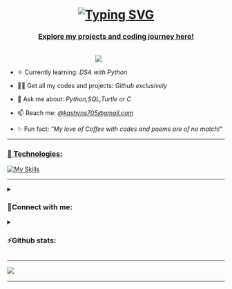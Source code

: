 <h1 align="center"><a href="https://git.io/typing-svg"><img src="https://readme-typing-svg.herokuapp.com?font=Source+Code+Pro&weight=800&size=30&duration=4000&pause=1000&color=40b835&center=true&vCenter=true&width=500&lines=Hello+there!+%F0%9F%91%8B%2C+I'm+Gaurav" alt="Typing SVG" /></a></h1>
<h3 align="center"><u>Explore my projects and coding journey here!</u></h3><br>



<img align="right" src="https://github.com/Anmol-Baranwal/Cool-GIFs-For-GitHub/assets/74038190/7b282ec6-fcc3-4600-90a7-2c3140549f58" width="300">
<br>

- ⚛️ Currently learning: *DSA with Python*

- 👨‍💻 Get all my codes and projects: *Github exclusively*

- 💬 Ask me about: *Python,SQL,Turtle or C*

- 📫 Reach me: *@kashvns705@gmail.com*

- ✨ Fun fact: *"My love of Coffee with codes and poems are of no match!"*
  
--------------

<h3 align="left"><u>🔧 Technologies:</u></h3>
<p align="left">
  
[![My Skills](https://skillicons.dev/icons?i=py,java,c,mysql,html,css,pycharm,idea,vscode,eclipse,git)](https://skillicons.dev)

--------------

<details>
    <summary><h3 align="left">&#128240<b>Connect with me:</b></h3></summary><br/>


<a href="https://linkedin.com/in/www.linkedin.com/in/gaurav-kumar-a9a47b2b7" target="blank"><img align="center" src="https://github.com/tandpfun/skill-icons/blob/main/icons/LinkedIn.svg" alt="www.linkedin.com/in/gaurav-kumar-a9a47b2b7" height="40" width="50" /></a>
<a href="https://codepen.io/gaurav_kumar_pandey" target="blank"><img align="center" src="https://github.com/tandpfun/skill-icons/blob/main/icons/CodePen-Dark.svg" alt="gaurav_kumar_pandey" height="40" width="45" /></a>
<a href="https://instagram.com/_gaurav.k.pandey_" target="blank"><img align="center" src="https://github.com/tandpfun/skill-icons/blob/main/icons/Instagram.svg" alt="gaurav.k.pandey" height="40" width="45" /></a>
<a href="https://www.leetcode.com/gaurav_k_pandey" target="blank"><img align="center" src="https://raw.githubusercontent.com/rahuldkjain/github-profile-readme-generator/master/src/images/icons/Social/leet-code.svg" alt="gaurav_k_pandey" height="40" width="40" /></a>
<a href="https://discord.gg/https://discord.gg/cxHHFAUH" target="blank"><img align="center" src="https://github.com/tandpfun/skill-icons/blob/main/icons/Discord.svg" alt="https://discord.gg/cxHHFAUH" height="40" width="45" /></a>

</details>



<details>
    <summary><h3 align="left">&#9889<b>Github stats:</b></h3></summary><br/>

![](https://github-readme-stats.vercel.app/api?username=Gaurav-K-Github&theme=nightowl&hide_border=false&include_all_commits=false&count_private=false)
![](https://github-readme-stats.vercel.app/api/top-langs/?username=Gaurav-K-Github&theme=nightowl&hide_border=false&include_all_commits=false&count_private=false&layout=compact)<br>
[![Github activity graph](https://github-readme-activity-graph.vercel.app/graph?username=Gaurav-K-Github&theme=github-compact)](https://github.com/ashutosh00710/github-readme-activity-graph)


</details>

-----------

[![](https://visitcount.itsvg.in/api?id=Gaurav-K-Github&icon=5&color=3)](https://visitcount.itsvg.in)

-----------
